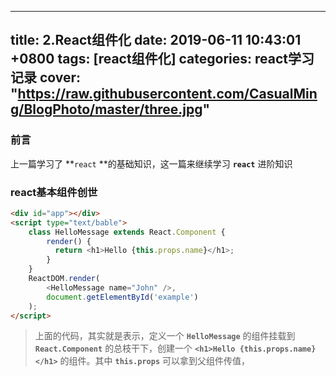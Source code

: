 
---
title: 2.React组件化
date: 2019-06-11 10:43:01 +0800
tags: [react组件化]
categories: react学习记录
cover: "https://raw.githubusercontent.com/CasualMing/BlogPhoto/master/three.jpg"
---
<a name="Kjaek"></a>
### 前言
上一篇学习了 **`react` **的基础知识，这一篇来继续学习 **`react`** 进阶知识
<a name="35X1J"></a>
### react基本组件创世
```html
<div id="app"></div>
<script type="text/bable">
   	class HelloMessage extends React.Component {
        render() {
          return <h1>Hello {this.props.name}</h1>;
        }
    }
    ReactDOM.render(
        <HelloMessage name="John" />,
        document.getElementById('example')
    );
</script>
```
> 上面的代码，其实就是表示，定义一个 **`HelloMessage`** 的组件挂载到 **`React.Component`** 的总枝干下，创建一个 **`<h1>Hello {this.props.name}</h1>`** 的组件。其中 **`this.props`** 可以拿到父组件传值，



